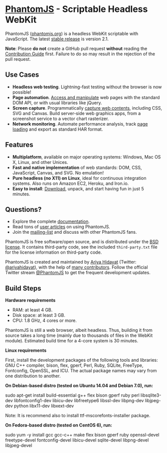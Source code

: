 # [PhantomJS](http://phantomjs.org) - Scriptable Headless WebKit

PhantomJS ([phantomjs.org](http://phantomjs.org)) is a headless WebKit scriptable with JavaScript.  The latest [stable release](http://phantomjs.org/release-2.1.html) is version 2.1.

**Note**: Please **do not** create a GitHub pull request **without** reading the [Contribution Guide](https://github.com/ariya/phantomjs/blob/master/CONTRIBUTING.md) first. Failure to do so may result in the rejection of the pull request.

## Use Cases

- **Headless web testing**. Lightning-fast testing without the browser is now possible!
- **Page automation**. [Access and manipulate](http://phantomjs.org/page-automation.html) web pages with the standard DOM API, or with usual libraries like jQuery.
- **Screen capture**. Programmatically [capture web contents](http://phantomjs.org/screen-capture.html), including CSS, SVG and Canvas. Build server-side web graphics apps, from a screenshot service to a vector chart rasterizer.
- **Network monitoring**. Automate performance analysis, track [page loading](http://phantomjs.org/network-monitoring.html) and export as standard HAR format.

## Features

- **Multiplatform**, available on major operating systems: Windows, Mac OS X, Linux, and other Unices.
- **Fast and native implementation** of web standards: DOM, CSS, JavaScript, Canvas, and SVG. No emulation!
- **Pure headless (no X11) on Linux**, ideal for continuous integration systems. Also runs on Amazon EC2, Heroku, and Iron.io.
- **Easy to install**: [Download](http://phantomjs.org/download.html), unpack, and start having fun in just 5 minutes.

## Questions?

- Explore the complete [documentation](http://phantomjs.org/documentation/).
- Read tons of [user articles](http://phantomjs.org/buzz.html) on using PhantomJS.
- Join the [mailing-list](http://groups.google.com/group/phantomjs) and discuss with other PhantomJS fans.

PhantomJS is free software/open source, and is distributed under the [BSD license](http://opensource.org/licenses/BSD-3-Clause). It contains third-party code, see the included `third-party.txt` file for the license information on third-party code.

PhantomJS is created and maintained by [Ariya Hidayat](http://ariya.ofilabs.com/about) (Twitter: [@ariyahidayat](http://twitter.com/ariyahidayat)), with the help of [many contributors](https://github.com/ariya/phantomjs/contributors). Follow the official Twitter stream [@PhantomJS](http://twitter.com/PhantomJS) to get the frequent development updates.

## Build Steps

**Hardware requirements**

- RAM: at least 4 GB.
- Disk space: at least 3 GB.
- CPU: 1.8 GHz, 4 cores or more.

PhantomJS is still a web browser, albeit headless. Thus, building it from source takes a long time (mainly due to thousands of files in the WebKit module). Estimated build time for a 4-core system is 30 minutes.

**Linux requirements**

First, install the development packages of the following tools and libraries: GNU C++ compiler, bison, flex, gperf, Perl, Ruby, SQLite, FreeType, Fontconfig, OpenSSL, and ICU. The actual package names may vary from one distribution to another.

**On Debian-based distro (tested on Ubuntu 14.04 and Debian 7.0), run:**

sudo apt-get install build-essential g++ flex bison gperf ruby perl 
  libsqlite3-dev libfontconfig1-dev libicu-dev libfreetype6 libssl-dev 
  libpng-dev libjpeg-dev python libx11-dev libxext-dev

Note: It is recommend also to install ttf-mscorefonts-installer package.


**On Fedora-based distro (tested on CentOS 6), run:**

sudo yum -y install gcc gcc-c++ make flex bison gperf ruby 
  openssl-devel freetype-devel fontconfig-devel libicu-devel sqlite-devel 
  libpng-devel libjpeg-devel
